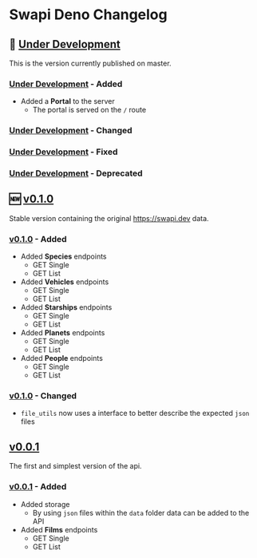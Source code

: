# Swapi Deno Changelog

## 🔧 [Under Development]

This is the version currently published on master.

### [Under Development] - Added

+ Added a **Portal** to the server
  + The portal is served on the `/` route

### [Under Development] - Changed

### [Under Development] - Fixed

### [Under Development] - Deprecated

## 🆕 [v0.1.0]

Stable version containing the original https://swapi.dev data.

### [v0.1.0] - Added

+ Added **Species** endpoints
  + GET Single
  + GET List
+ Added **Vehicles** endpoints
  + GET Single
  + GET List
+ Added **Starships** endpoints
  + GET Single
  + GET List
+ Added **Planets** endpoints
  + GET Single
  + GET List
+ Added **People** endpoints
  + GET Single
  + GET List

### [v0.1.0] - Changed

+ `file_utils` now uses a interface to better describe the expected `json` files

## [v0.0.1]

The first and simplest version of the api.

### [v0.0.1] - Added

+ Added storage
  + By using `json` files within the `data` folder data can be added to the API
+ Added **Films** endpoints
  + GET Single
  + GET List

<!-- Links to Tags -->
[Under Development]:https://github.com/rodolphocastro/deno-swapi/tree/master
[v0.1.0]:https://github.com/rodolphocastro/deno-swapi/tree/v0.1.0
[v0.0.1]:https://github.com/rodolphocastro/deno-swapi/tree/v0.0.1
